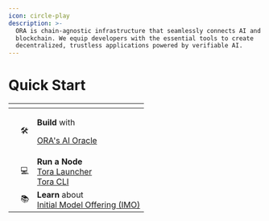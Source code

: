 ```yaml
---
icon: circle-play
description: >-
  ORA is chain-agnostic infrastructure that seamlessly connects AI and
  blockchain. We equip developers with the essential tools to create
  decentralized, trustless applications powered by verifiable AI.
---
```


# Quick Start



<table data-view="cards"><thead><tr><th></th><th></th><th></th></tr></thead><tbody><tr><td></td><td>🛠️</td><td><p><strong>Build</strong> with </p><p><a href="https://docs.ora.io/doc/oao-onchain-ai-oracle/develop-guide/tutorials/interaction-with-oao-tutorial">ORA's AI Oracle </a></p></td></tr><tr><td></td><td>💻</td><td><strong>Run a Node</strong><br><a href="https://docs.ora.io/doc/oao-onchain-ai-oracle/node-operator-guide/validator-client-tutorials/tora-launcher-tutorial">Tora Launcher </a><br><a href="https://docs.ora.io/doc/oao-onchain-ai-oracle/node-operator-guide/validator-client-tutorials/tora-cli-tutorial">Tora CLI</a></td></tr><tr><td></td><td>📚</td><td><strong>Learn</strong> about <br><a href="https://docs.ora.io/doc/imo-initial-model-offering/introduction">Initial Model Offering (IMO)</a></td></tr></tbody></table>
